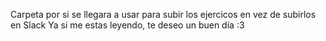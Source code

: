 Carpeta por si se llegara a usar para subir los ejercicos en vez de subirlos en Slack
Ya si me estas leyendo, te deseo un buen día :3
